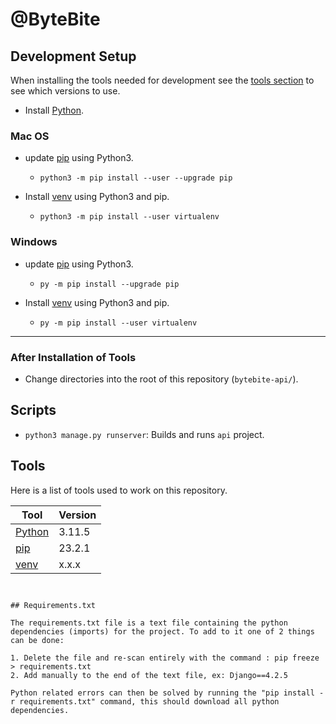 # @ByteBite

## Development Setup

When installing the tools needed for development see the [tools section](#tools) to see which versions to use.

* Install [Python](https://www.python.org/downloads/).

### Mac OS

* update [pip](https://packaging.python.org/en/latest/guides/installing-using-pip-and-virtual-environments/) using Python3.
  - `python3 -m pip install --user --upgrade pip`

* Install [venv](https://packaging.python.org/en/latest/guides/installing-using-pip-and-virtual-environments/) using Python3 and pip.
  - `python3 -m pip install --user virtualenv`

### Windows

* update [pip](https://packaging.python.org/en/latest/guides/installing-using-pip-and-virtual-environments/) using Python3.
  - `py -m pip install --upgrade pip`

* Install [venv](https://packaging.python.org/en/latest/guides/installing-using-pip-and-virtual-environments/) using Python3 and pip.
  - `py -m pip install --user virtualenv`

--------------------------------------------------------
  ### After Installation of Tools
* Change directories into the root of this repository (`bytebite-api/`).

## Scripts

* `python3 manage.py runserver`: Builds and runs `api` project.

## Tools

Here is a list of tools used to work on this repository.

| Tool                                   | Version |
|----------------------------------------|---------|
| [Python](https://www.python.org/)      | 3.11.5  |
| [pip](https://packaging.python.org/en/latest/guides/installing-using-pip-and-virtual-environments/)                                                   | 23.2.1  |
| [venv](https://packaging.python.org/en/latest/guides/installing-using-pip-and-virtual-environments/)                                                   | x.x.x |
```


## Requirements.txt

The requirements.txt file is a text file containing the python dependencies (imports) for the project. To add to it one of 2 things can be done:

1. Delete the file and re-scan entirely with the command : pip freeze > requirements.txt 
2. Add manually to the end of the text file, ex: Django==4.2.5

Python related errors can then be solved by running the "pip install -r requirements.txt" command, this should download all python dependencies. 
